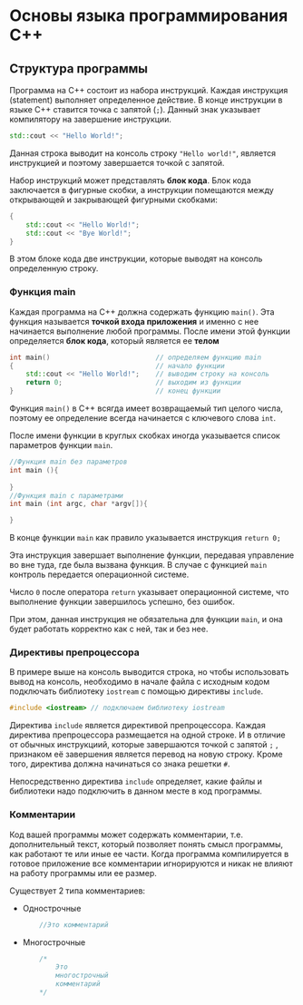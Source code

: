 # Основы языка программирования C++

## Структура программы

Программа на С++ состоит из набора инструкций. Каждая инструкция (statement) выполняет определенное действие. В конце инструкции в языке C++ ставится точка с запятой (`;`). Данный знак указывает компилятору на завершение инструкции.

```cpp
std::cout << "Hello World!";
```

Данная строка выводит на консоль строку `"Hello world!"`, является инструкцией и поэтому завершается точкой с запятой.

Набор инструкций может представлять **блок кода**. Блок кода заключается в фигурные скобки, а инструкции помещаются между открывающей и закрывающей фигурными скобками:
```cpp
{
    std::cout << "Hello World!";
    std::cout << "Bye World!";
}  
``` 
В этом блоке кода две инструкции, которые выводят на консоль определенную строку.

### Функция main

Каждая программа на C++ должна содержать функцию `main()`. Эта функция называется **точкой входа приложения** и именно с нее начинается выполнение любой программы.
После имени этой функции определяется **блок кода**, который является ее **телом**
```cpp
int main()                          // определяем функцию main
{                                   // начало функции
    std::cout << "Hello World!";    // выводим строку на консоль
    return 0;                       // выходим из функции
}                                   // конец функции
```

Функция `main()` в C++ всягда имеет возвращаемый тип целого числа, поэтому ее определение всегда начинается с ключевого слова `int`.

После имени функции в круглых скобках иногда указывается список параметров функции `main`. 
```cpp
//Функция main без параметров
int main (){
    
} 
//Функция main с параметрами
int main (int argc, char *argv[]){

} 
```

В конце функции `main` как правило указывается инструкция `return 0;`

Эта инструкция завершает выполнение функции, передавая управление во вне туда, где была вызвана функция. В случае с функцией `main` контроль передается операционной системе.

Число `0` после оператора `return` указывает операционной системе, что выполнение функции завершилось успешно, без ошибок.

При этом, данная инструкция не обязательна для функции `main`, и она будет работать корректно как с ней, так и без нее.

### Директивы препроцессора

В примере выше на консоль выводится строка, но чтобы использовать вывод на консоль, необходимо в начале файла с исходным кодом подключать библиотеку
`iostream` с помощью директивы `include`.

```cpp
#include <iostream> // подключаем библиотеку iostream
```

Директива `include` является директивой препроцессора. Каждая директива препроцессора размещается на одной строке. И в отличие от обычных инструкциий, которые завершаются точкой с запятой `;` , признаком её завершения является перевод на новую строку. Кроме того, директива должна начинаться со знака решетки `#`. 

Непосредственно директива `include` определяет, какие файлы и библиотеки надо подключить в данном месте в код программы.

### Комментарии

Код вашей программы может содержать комментарии, т.е. дополнительный текст, который позволяет понять смысл программы, как работают те или иные ее части. Когда программа компилируется в готовое приложение все комментарии игнорируются и никак не влияют на работу программы или ее размер.

Существует 2 типа комментариев:
* Однострочные
    ```cpp
        //Это комментарий
    ```
* Многострочные
    ```cpp
        /*
            Это 
            многострочный
            комментарий
        */
    ```